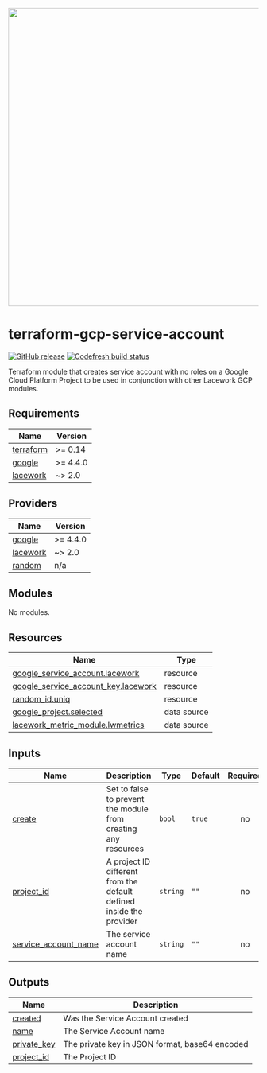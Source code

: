 <a href="https://lacework.com"><img src="https://techally-content.s3-us-west-1.amazonaws.com/public-content/lacework_logo_full.png" width="600"></a>

# terraform-gcp-service-account

[![GitHub release](https://img.shields.io/github/release/lacework/terraform-gcp-service-account.svg)](https://github.com/lacework/terraform-gcp-service-account/releases/)
[![Codefresh build status]( https://g.codefresh.io/api/badges/pipeline/lacework/terraform-modules%2Ftest-compatibility?type=cf-1&key=eyJhbGciOiJIUzI1NiJ9.NWVmNTAxOGU4Y2FjOGQzYTkxYjg3ZDEx.RJ3DEzWmBXrJX7m38iExJ_ntGv4_Ip8VTa-an8gBwBo)]( https://g.codefresh.io/pipelines/edit/new/builds?id=607e25e6728f5a6fba30431b&pipeline=test-compatibility&projects=terraform-modules&projectId=607db54b728f5a5f8930405d)

Terraform module that creates service account with no roles
on a Google Cloud Platform Project to be used in conjunction with
other Lacework GCP modules.
<!-- BEGIN_TF_DOCS -->
## Requirements

| Name | Version |
|------|---------|
| <a name="requirement_terraform"></a> [terraform](#requirement\_terraform) | >= 0.14 |
| <a name="requirement_google"></a> [google](#requirement\_google) | >= 4.4.0 |
| <a name="requirement_lacework"></a> [lacework](#requirement\_lacework) | ~> 2.0 |

## Providers

| Name | Version |
|------|---------|
| <a name="provider_google"></a> [google](#provider\_google) | >= 4.4.0 |
| <a name="provider_lacework"></a> [lacework](#provider\_lacework) | ~> 2.0 |
| <a name="provider_random"></a> [random](#provider\_random) | n/a |

## Modules

No modules.

## Resources

| Name | Type |
|------|------|
| [google_service_account.lacework](https://registry.terraform.io/providers/hashicorp/google/latest/docs/resources/service_account) | resource |
| [google_service_account_key.lacework](https://registry.terraform.io/providers/hashicorp/google/latest/docs/resources/service_account_key) | resource |
| [random_id.uniq](https://registry.terraform.io/providers/hashicorp/random/latest/docs/resources/id) | resource |
| [google_project.selected](https://registry.terraform.io/providers/hashicorp/google/latest/docs/data-sources/project) | data source |
| [lacework_metric_module.lwmetrics](https://registry.terraform.io/providers/lacework/lacework/latest/docs/data-sources/metric_module) | data source |

## Inputs

| Name | Description | Type | Default | Required |
|------|-------------|------|---------|:--------:|
| <a name="input_create"></a> [create](#input\_create) | Set to false to prevent the module from creating any resources | `bool` | `true` | no |
| <a name="input_project_id"></a> [project\_id](#input\_project\_id) | A project ID different from the default defined inside the provider | `string` | `""` | no |
| <a name="input_service_account_name"></a> [service\_account\_name](#input\_service\_account\_name) | The service account name | `string` | `""` | no |

## Outputs

| Name | Description |
|------|-------------|
| <a name="output_created"></a> [created](#output\_created) | Was the Service Account created |
| <a name="output_name"></a> [name](#output\_name) | The Service Account name |
| <a name="output_private_key"></a> [private\_key](#output\_private\_key) | The private key in JSON format, base64 encoded |
| <a name="output_project_id"></a> [project\_id](#output\_project\_id) | The Project ID |
<!-- END_TF_DOCS -->